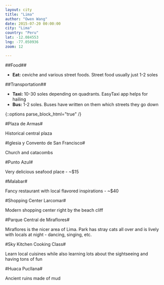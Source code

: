 ```yaml
---
layout: city
title: "Lima"
author: "Owen Wang"
date: 2015-07-20 00:00:00
city: "Lima"
country: "Peru"
lat: -12.084553
lng: -77.050936
zoom: 12

---
```


##Food##

- __Eat:__ ceviche and various street foods. Street food usually just 1-2 soles

##Transportation##

- __Taxi:__ 10-30 soles depending on quadrants. EasyTaxi app helps for hailing
- __Bus:__ 1-2 soles. Buses have written on them which streets they go down

{::options parse_block_html="true" /}

<div id="places-meta">
<div class="place" data-type="sightseeing" data-price="0" 
data-link="http://www.tripadvisor.ca/Attraction_Review-g294316-d311625-Reviews-Plaza_de_Armas_Plaza_Mayor-Lima_Lima_Region.html" 
data-latlng="-12.046122, -77.030703">
#Plaza de Armas#

Historical central plaza
</div>

<div class="place" data-type="sightseeing" data-price="1" 
data-link="http://www.tripadvisor.ca/Attraction_Review-g294316-d311638-Reviews-Iglesia_y_Convento_de_San_Francisco-Lima_Lima_Region.html" 
data-name="Museo del Convento de San Francisco de Asis de Lima">
#Iglesia y Convento de San Francisco#

Church and catacombs
</div>

<div class="place" data-type="food" data-price="2" 
data-link="http://www.tripadvisor.ca/Restaurant_Review-g294316-d1230424-Reviews-Punto_Azul-Lima_Lima_Region.html" 
data-name="Calle San Martin 595 miraflores">
#Punto Azul#

Very delicious seafood place - ~$15
</div>

<div class="place" data-type="food" data-price="3" 
data-link="http://www.tripadvisor.ca/Restaurant_Review-g294316-d789641-Reviews-Malabar-Lima_Lima_Region.html" 
data-name="malabar">
#Malabar#

Fancy restaurant with local flavored inspirations - ~$40
</div>

<div class="place" data-type="shopping" data-price="0" 
data-link="http://www.tripadvisor.ca/Attraction_Review-g294316-d596436-Reviews-Shopping_Center_Larcomar_Centro_Comercial_Larcomar-Lima_Lima_Region.html" 
data-name="larcomar">
#Shopping Center Larcomar#

Modern shopping center right by the beach cliff
</div>

<div class="place" data-type="nature" data-price="0" 
data-link="http://www.tripadvisor.ca/Attraction_Review-g294316-d2441173-Reviews-Parque_Kennedy_Parque_Central_de_Miraflores-Lima_Lima_Region.html" 
data-name="parque kennedy">
#Parque Central de Miraflores#

Miraflores is the nicer area of Lima. Park has stray cats all over and is lively 
with locals at night - dancing, singing, etc.
</div>

<div class="place" data-type="food" data-price="4" 
data-link="http://www.tripadvisor.ca/Attraction_Review-g294316-d2335215-Reviews-SkyKitchen_Peruvian_Cooking_Class-Lima_Lima_Region.html" 
data-name="skykitchen">
#Sky Kitchen Cooking Class#

Learn local cuisines while also learning lots about the sightseeing and having tons 
of fun
</div>

<div class="place" data-type="sightseeing" data-price="2" 
data-link="http://www.tripadvisor.ca/Attraction_Review-g294316-d2441173-Reviews-Parque_Kennedy_Parque_Central_de_Miraflores-Lima_Lima_Region.html" 
data-name="huaca pucclana">
#Huaca Pucllana#

Ancient ruins made of mud
</div>
</div>
